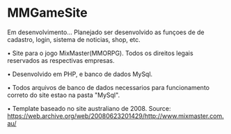 # MMGameSite
Em desenvolvimento...
Planejado ser desenvolvido as funçoes de de cadastro, login, sistema de noticias, shop, etc. 

• Site para o jogo MixMaster(MMORPG). Todos os direitos legais reservados as respectivas empresas. 

• Desenvolvido em PHP, e banco de dados MySql.

• Todos arquivos de banco de dados necessarios para funcionamento correto do site estao na pasta "MySql".

• Template baseado no site australiano de 2008. Source: https://web.archive.org/web/20080623201429/http://www.mixmaster.com.au/
